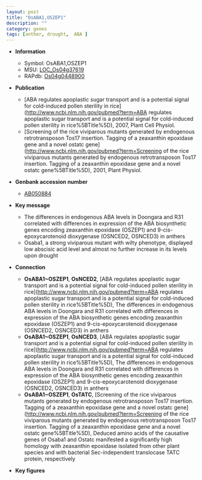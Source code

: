 ```yaml
---
layout: post
title: "OsABA1,OSZEP1"
description: ""
category: genes
tags: [anther, drought,  ABA ]
---
```


* **Information**  
    + Symbol: OsABA1,OSZEP1  
    + MSU: [LOC_Os04g37619](http://rice.plantbiology.msu.edu/cgi-bin/ORF_infopage.cgi?orf=LOC_Os04g37619)  
    + RAPdb: [Os04g0448900](http://rapdb.dna.affrc.go.jp/viewer/gbrowse_details/irgsp1?name=Os04g0448900)  

* **Publication**  
    + [ABA regulates apoplastic sugar transport and is a potential signal for cold-induced pollen sterility in rice](http://www.ncbi.nlm.nih.gov/pubmed?term=ABA regulates apoplastic sugar transport and is a potential signal for cold-induced pollen sterility in rice%5BTitle%5D), 2007, Plant Cell Physiol.
    + [Screening of the rice viviparous mutants generated by endogenous retrotransposon Tos17 insertion. Tagging of a zeaxanthin epoxidase gene and a novel ostatc gene](http://www.ncbi.nlm.nih.gov/pubmed?term=Screening of the rice viviparous mutants generated by endogenous retrotransposon Tos17 insertion. Tagging of a zeaxanthin epoxidase gene and a novel ostatc gene%5BTitle%5D), 2001, Plant Physiol.

* **Genbank accession number**  
    + [AB050884](http://www.ncbi.nlm.nih.gov/nuccore/AB050884)

* **Key message**  
    + The differences in endogenous ABA levels in Doongara and R31 correlated with differences in expression of the ABA biosynthetic genes encoding zeaxanthin epoxidase (OSZEP1) and 9-cis-epoxycarotenoid dioxygenase (OSNCED2, OSNCED3) in anthers
    + Osaba1, a strong viviparous mutant with wilty phenotype, displayed low abscisic acid level and almost no further increase in its levels upon drought

* **Connection**  
    + __OsABA1~OSZEP1__, __OsNCED2__, [ABA regulates apoplastic sugar transport and is a potential signal for cold-induced pollen sterility in rice](http://www.ncbi.nlm.nih.gov/pubmed?term=ABA regulates apoplastic sugar transport and is a potential signal for cold-induced pollen sterility in rice%5BTitle%5D), The differences in endogenous ABA levels in Doongara and R31 correlated with differences in expression of the ABA biosynthetic genes encoding zeaxanthin epoxidase (OSZEP1) and 9-cis-epoxycarotenoid dioxygenase (OSNCED2, OSNCED3) in anthers
    + __OsABA1~OSZEP1__, __OsNCED3__, [ABA regulates apoplastic sugar transport and is a potential signal for cold-induced pollen sterility in rice](http://www.ncbi.nlm.nih.gov/pubmed?term=ABA regulates apoplastic sugar transport and is a potential signal for cold-induced pollen sterility in rice%5BTitle%5D), The differences in endogenous ABA levels in Doongara and R31 correlated with differences in expression of the ABA biosynthetic genes encoding zeaxanthin epoxidase (OSZEP1) and 9-cis-epoxycarotenoid dioxygenase (OSNCED2, OSNCED3) in anthers
    + __OsABA1~OSZEP1__, __OsTATC__, [Screening of the rice viviparous mutants generated by endogenous retrotransposon Tos17 insertion. Tagging of a zeaxanthin epoxidase gene and a novel ostatc gene](http://www.ncbi.nlm.nih.gov/pubmed?term=Screening of the rice viviparous mutants generated by endogenous retrotransposon Tos17 insertion. Tagging of a zeaxanthin epoxidase gene and a novel ostatc gene%5BTitle%5D), Deduced amino acids of the causative genes of Osaba1 and Ostatc manifested a significantly high homology with zeaxanthin epoxidase isolated from other plant species and with bacterial Sec-independent translocase TATC protein, respectively

* **Key figures**  


